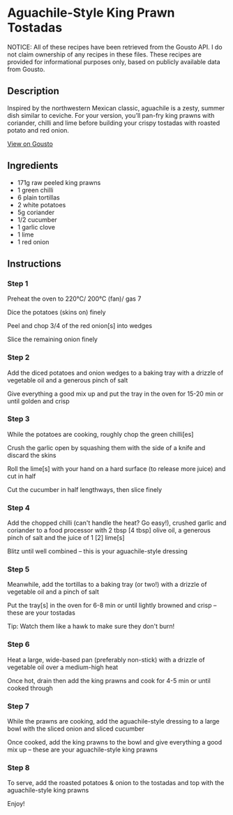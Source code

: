 # Aguachile-Style King Prawn Tostadas

NOTICE: All of these recipes have been retrieved from the Gousto API. I do not claim ownership of any recipes in these files. These recipes are provided for informational purposes only, based on publicly available data from Gousto.

## Description

Inspired by the northwestern Mexican classic, aguachile is a zesty, summer dish similar to ceviche. For your version, you’ll pan-fry king prawns with coriander, chilli and lime before building your crispy tostadas with roasted potato and red onion. 


[View on Gousto](https://www.gousto.co.uk/recipes/cookbook/aguachile-style-king-prawn-tostadas)

## Ingredients

- 171g raw peeled king prawns
- 1 green chilli
- 6 plain tortillas
- 2 white potatoes
- 5g coriander
- 1/2 cucumber
- 1 garlic clove
- 1 lime
- 1 red onion

## Instructions


### Step 1

Preheat the oven to 220°C/ 200°C (fan)/ gas 7

Dice the potatoes (skins on) finely

Peel and chop 3/4 of the red onion<span class="text-danger">[s]</span> into wedges

Slice the remaining onion finely


### Step 2

Add the diced potatoes and onion wedges to a baking tray with a drizzle of vegetable oil and a generous pinch of salt

Give everything a good mix up and put the tray in the oven for 15-20 min or until golden and crisp


### Step 3

While the potatoes are cooking, roughly chop the green chilli<span class="text-danger">[es]</span>

Crush the garlic open by squashing them with the side of a knife and discard the skins

Roll the lime<span class="text-danger">[s] </span>with your hand on a hard surface (to release more juice) and cut in half

Cut the cucumber in half lengthways, then slice finely


### Step 4

Add the chopped chilli (can't handle the heat? Go easy!), crushed garlic and coriander to a food processor with 2 tbsp<span class="text-danger"> [4 tbsp]</span> olive oil, a generous pinch of salt and the juice of 1<span class="text-danger"> [2]</span> lime<span class="text-danger">[s]</span>

Blitz until well combined – this is your aguachile-style dressing


### Step 5

Meanwhile, add the tortillas to a baking tray (or two!) with a drizzle of vegetable oil and a pinch of salt

Put the tray<span class="text-danger">[s]</span> in the oven for 6-8 min or until lightly browned and crisp – these are your tostadas

Tip: Watch them like a hawk to make sure they don't burn!


### Step 6

Heat a large, wide-based pan (preferably non-stick) with a drizzle of vegetable oil over a medium-high heat

Once hot, drain then add the king prawns and cook for 4-5 min or until cooked through


### Step 7

While the prawns are cooking, add the aguachile-style dressing to a large bowl with the sliced onion and sliced cucumber

Once cooked, add the king prawns to the bowl and give everything a good mix up – these are your aguachile-style king prawns

### Step 8

To serve, add the roasted potatoes & onion to the tostadas and top with the aguachile-style king prawns

Enjoy!

